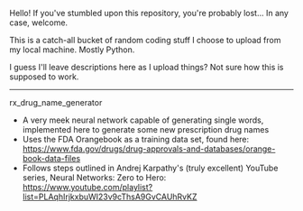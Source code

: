 Hello! If you've stumbled upon this repository, you're probably lost... In any case, welcome.

This is a catch-all bucket of random coding stuff I choose to upload from my local machine. Mostly Python.

I guess I'll leave descriptions here as I upload things? Not sure how this is supposed to work.

*************************
rx_drug_name_generator

- A very meek neural network capable of generating single words, implemented here to generate some new prescription drug names
- Uses the FDA Orangebook as a training data set, found here: https://www.fda.gov/drugs/drug-approvals-and-databases/orange-book-data-files
- Follows steps outlined in Andrej Karpathy's (truly excellent) YouTube series, Neural Networks: Zero to Hero: https://www.youtube.com/playlist?list=PLAqhIrjkxbuWI23v9cThsA9GvCAUhRvKZ
